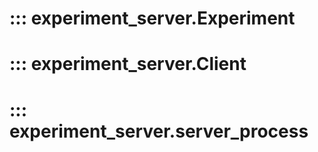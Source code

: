 # ::: experiment_server.Experiment
      
# ::: experiment_server.Client

# ::: experiment_server.server_process
